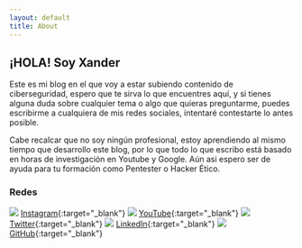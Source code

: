 ```yaml
---
layout: default
title: About
---
```


## ¡HOLA! Soy Xander

Este es mi blog en el que voy a estar subiendo contenido de ciberseguridad, espero que te sirva lo que encuentres aquí, y si tienes alguna duda sobre cualquier tema o algo que quieras preguntarme, puedes escribirme a cualquiera de mis redes sociales, intentaré contestarte lo antes posible. 



Cabe recalcar que no soy ningún profesional, estoy aprendiendo al mismo tiempo que desarrollo este blog, por lo que todo lo que escribo está basado en horas de investigación en Youtube y Google. Aún asi espero ser de ayuda para tu formación como Pentester o Hacker Ético.




### Redes

<img src="https://img.icons8.com/small/32/000000/instagram-new.png"/> [Instagram](https://www.instagram.com/mrxaander/){:target="_blank"}
<img src="https://img.icons8.com/windows/32/000000/youtube-play.png"/> [YouTube](https://www.youtube.com/channel/UCBxuMtnkI2vXM5iClieqFkg){:target="_blank"}
<img src="https://img.icons8.com/small/32/000000/twitter.png"/> [Twitter](https://twitter.com/mxaander){:target="_blank"}
<img src="https://img.icons8.com/small/32/000000/linkedin.png"/> [LinkedIn](https://www.linkedin.com/in/mrxander/){:target="_blank"}
<img src="https://img.icons8.com/small/32/000000/github.png"/> [GitHub](https://github.com/MrXaander){:target="_blank"}


[comment]: <> (<img src="https://img.icons8.com/small/32/000000/instagram-new.png" alt="Logo prueba" style="width: 32px; height: 32px" />)
